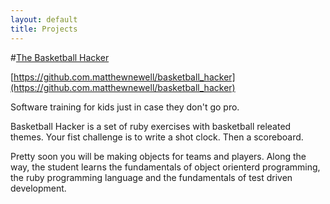 ```yaml
---
layout: default
title: Projects
---
```


#[The Basketball Hacker](https://github.com.matthewnewell/basketball_hacker) 

[https://github.com.matthewnewell/basketball_hacker](https://github.com.matthewnewell/basketball_hacker) 

Software training for kids just in case they don't go pro.  

Basketball Hacker is a set of ruby exercises with basketball releated themes. Your fist challenge is to write a shot clock. Then a scoreboard. 

Pretty soon you will be making objects for teams and players. Along the way, the student learns the fundamentals of object orienterd programming, the ruby programming language and the fundamentals of test driven development. 

